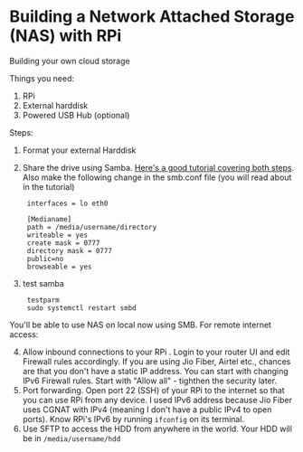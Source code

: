 # Building a Network Attached Storage (NAS) with RPi

Building your own cloud storage

Things you need:
1. RPi
2. External harddisk
3. Powered USB Hub (optional)

Steps:
1. Format your external Harddisk
2. Share the drive using Samba. [Here's a good tutorial covering both steps](https://www.pcmag.com/how-to/how-to-turn-a-raspberry-pi-into-a-nas-for-whole-home-file-sharing). Also make the following change in the smb.conf file (you will read about in the tutorial)

        interfaces = lo eth0

        [Medianame]
        path = /media/username/directory
        writeable = yes
        create mask = 0777
        directory mask = 0777
        public=no
        browseable = yes


3. test samba

        testparm
        sudo systemctl restart smbd
You'll be able to use NAS on local now using SMB. For remote internet access:

4. Allow inbound connections to your RPi . Login to your router UI and edit Firewall rules accordingly. If you are using Jio Fiber, Airtel etc., chances are that you don't have a static IP address. You can start with changing IPv6 Firewall rules. Start with "Allow all" - tighthen the security later.
5. Port forwarding. Open port 22 (SSH) of your RPi to the internet so that you can use RPi from any device.  I used IPv6 address because Jio Fiber uses CGNAT with IPv4 (meaning I don't have a public IPv4 to open ports). Know RPi's IPv6 by running `ifconfig` on its terminal.
6. Use SFTP to access the HDD from anywhere in the world. Your HDD will be in `/media/username/hdd`
